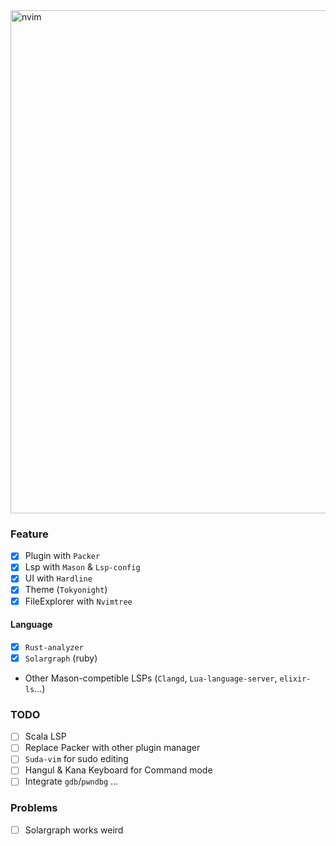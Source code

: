 
<img width="805" alt="nvim" src="https://github.com/user-attachments/assets/3e9b7e70-2be0-4595-9a4e-a3539c932429">

### Feature
- [X] Plugin with `Packer`
- [X] Lsp with `Mason` & `Lsp-config`
- [X] UI with `Hardline`
- [X] Theme (`Tokyonight`)
- [X] FileExplorer with `Nvimtree`
#### Language
- [X] `Rust-analyzer`
- [X] `Solargraph` (ruby)
- Other Mason-competible LSPs (`Clangd`, `Lua-language-server`, `elixir-ls`...)

### TODO
- [ ] Scala LSP
- [ ] Replace Packer with other plugin manager
- [ ] `Suda-vim` for sudo editing
- [ ] Hangul & Kana Keyboard for Command mode
- [ ] Integrate `gdb`/`pwndbg` ...

### Problems
- [ ] Solargraph works weird
